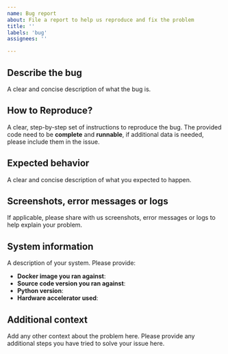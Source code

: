 ```yaml
---
name: Bug report
about: File a report to help us reproduce and fix the problem
title: ''
labels: 'bug'
assignees: ''

---
```


## Describe the bug
A clear and concise description of what the bug is.

## How to Reproduce?
A clear, step-by-step set of instructions to reproduce the bug.
The provided code need to be **complete** and **runnable**, if additional data is needed, please include them in the issue.

## Expected behavior
A clear and concise description of what you expected to happen.

## Screenshots, error messages or logs
If applicable, please share with us screenshots, error messages or logs to help explain your problem.

## System information
A description of your system. Please provide:
- **Docker image you ran against**:
- **Source code version you ran against**:
- **Python version**:
- **Hardware accelerator used**:

## Additional context
Add any other context about the problem here. Please provide any additional steps you have tried to solve your issue here.
